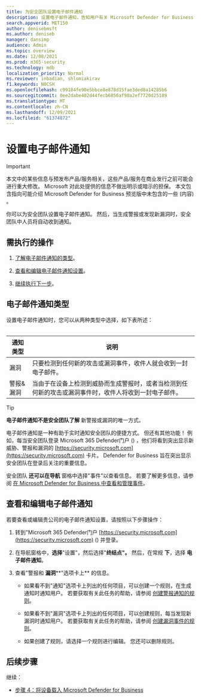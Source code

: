 ```yaml
---
title: 为安全团队设置电子邮件通知
description: 设置电子邮件通知，告知用户有关 Microsoft Defender for Business 的警报和漏洞
search.appverid: MET150
author: denisebmsft
ms.author: deniseb
manager: dansimp
audience: Admin
ms.topic: overview
ms.date: 12/08/2021
ms.prod: m365-security
ms.technology: mdb
localization_priority: Normal
ms.reviewer: inbadian, shlomiakirav
f1.keywords: NOCSH
ms.openlocfilehash: c99184fe90e5bbce8e878d15fae3ded8a14285b6
ms.sourcegitcommit: 0ee2dabe402d44fecb6856af98a2ef7720d25189
ms.translationtype: MT
ms.contentlocale: zh-CN
ms.lasthandoff: 12/09/2021
ms.locfileid: "61374872"
---
```

# <a name="set-up-email-notifications"></a>设置电子邮件通知

> [!IMPORTANT]
> 本文中的某些信息与预发布产品/服务相关，这些产品/服务在商业发行之前可能会进行重大修改。 Microsoft 对此处提供的信息不做出明示或暗示的担保。 本文包含指向可能介绍 Microsoft Defender for Business 预览版中未包含的一些 (内容) 。

你可以为安全团队设置电子邮件通知。 然后，当生成警报或发现新漏洞时，安全团队中人员将自动收到通知。 

## <a name="what-to-do"></a>需执行的操作

1. [了解电子邮件通知的类型](#types-of-email-notifications)。

2. [查看和编辑电子邮件通知设置](#view-and-edit-email-notifications)。

3. [继续执行下一步](#next-steps)。


## <a name="types-of-email-notifications"></a>电子邮件通知类型

设置电子邮件通知时，您可以从两种类型中选择，如下表所述： <br/><br/>

| 通知类型  | 说明  |
|---------|---------|
| 漏洞  | 只要检测到任何新的攻击或漏洞事件，收件人就会收到一封电子邮件。 |
| 警报&漏洞  | 当由于在设备上检测到威胁而生成警报时，或者当检测到任何新的攻击或漏洞事件时，收件人将收到一封电子邮件。 |

> [!TIP]
> **电子邮件通知不是安全团队了解** 新警报或漏洞的唯一方式。
> 
> 电子邮件通知是一种有助于实时通知安全团队的便捷方式。 但还有其他功能！ 例如，每当安全团队登录 Microsoft 365 Defender门户 () ，他们将看到突出显示新威胁、警报和漏洞的 [https://security.microsoft.com](https://security.microsoft.com) 卡片。 Defender for Business 旨在突出显示安全团队在登录后关注的重要信息。
> 
> 安全团队 **还可以在导航** 窗格中选择"事件"以查看信息。 若要了解更多信息，请参阅 [在 Microsoft Defender for Business 中查看和管理事件](mdb-view-manage-incidents.md)。

## <a name="view-and-edit-email-notifications"></a>查看和编辑电子邮件通知

若要查看或编辑贵公司的电子邮件通知设置，请按照以下步骤操作：

1. 转到"Microsoft 365 Defender门户 [https://security.microsoft.com](https://security.microsoft.com) () 并登录。

2. 在导航窗格中，**选择**"设置"，然后选择"**终结点"。** 然后，在常规 **下**，选择 **电子邮件通知**。 

3. 查看"警报和 **漏洞****"选项卡上** 的信息。

   - 如果看不到"通知"选项卡上列出的任何项目，可以创建一个规则，在生成通知时通知用户。 若要获取有关此任务的帮助，请参阅 [创建警报通知的规则](../defender-endpoint/configure-email-notifications.md)。

   - 如果看不到"漏洞"选项卡上列出的任何项目，可以创建规则，每当发现新漏洞时通知用户。 若要获取有关此任务的帮助，请参阅 [创建漏洞事件的规则](../defender-endpoint/configure-vulnerability-email-notifications.md)。

   - 如果创建了规则，请选择一个规则进行编辑。 您还可以删除规则。 

## <a name="next-steps"></a>后续步骤

继续：

- [步骤 4：将设备载入 Microsoft Defender for Business](mdb-onboard-devices.md)

